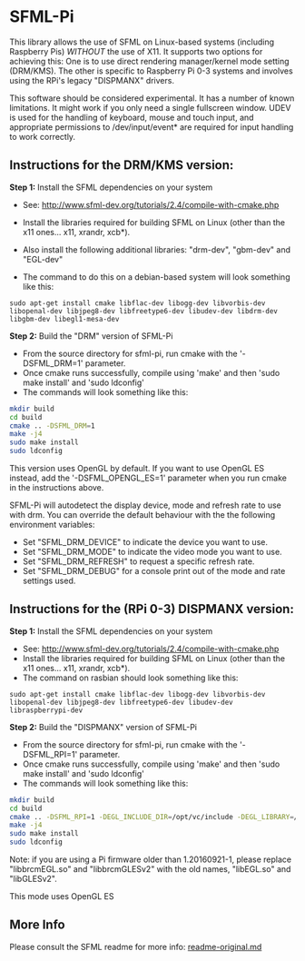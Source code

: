 SFML-Pi
=======

This library allows the use of SFML on Linux-based systems (including Raspberry Pis) *WITHOUT* the use of X11.
It supports two options for achieving this: One is to use direct rendering manager/kernel mode setting (DRM/KMS).
The other is specific to Raspberry Pi 0-3 systems and involves using the RPi's legacy "DISPMANX" drivers.

This software should be considered experimental.  It has a number of known limitations.  It might work if you
only need a single fullscreen window.  UDEV is used for the handling of keyboard, mouse and touch input, and
appropriate permissions to /dev/input/event* are required for input handling to work correctly.


Instructions for the DRM/KMS version:
-------
**Step 1:** Install the SFML dependencies on your system

- See: <http://www.sfml-dev.org/tutorials/2.4/compile-with-cmake.php>
- Install the libraries required for building SFML on Linux (other than the x11 ones... x11, xrandr, xcb*).
- Also install the following additional libraries: "drm-dev", "gbm-dev" and "EGL-dev"

- The command to do this on a debian-based system will look something like this:

`sudo apt-get install cmake libflac-dev libogg-dev libvorbis-dev libopenal-dev libjpeg8-dev libfreetype6-dev libudev-dev libdrm-dev libgbm-dev libegl1-mesa-dev`

**Step 2:** Build the "DRM" version of SFML-Pi

- From the source directory for sfml-pi, run cmake with the '-DSFML_DRM=1' parameter.
- Once cmake runs successfully, compile using 'make' and then 'sudo make install' and 'sudo ldconfig'
- The commands will look something like this:

```bash
mkdir build
cd build
cmake .. -DSFML_DRM=1
make -j4
sudo make install
sudo ldconfig
```

This version uses OpenGL by default.  If you want to use OpenGL ES instead, add the '-DSFML_OPENGL_ES=1' parameter
when you run cmake in the instructions above.

SFML-Pi will autodetect the display device, mode and refresh rate to use with drm.  You can override the default
behaviour with the the following environment variables:

- Set "SFML_DRM_DEVICE" to indicate the device you want to use.
- Set "SFML_DRM_MODE" to indicate the video mode you want to use.
- Set "SFML_DRM_REFRESH" to request a specific refresh rate.
- Set "SFML_DRM_DEBUG" for a console print out of the mode and rate settings used.


Instructions for the (RPi 0-3) DISPMANX version:
-------

**Step 1:** Install the SFML dependencies on your system

- See: <http://www.sfml-dev.org/tutorials/2.4/compile-with-cmake.php>
- Install the libraries required for building SFML on Linux (other than the x11 ones... x11, xrandr, xcb*).
- The command on rasbian should look something like this:

`sudo apt-get install cmake libflac-dev libogg-dev libvorbis-dev libopenal-dev libjpeg8-dev libfreetype6-dev libudev-dev libraspberrypi-dev`

**Step 2:** Build the "DISPMANX" version of SFML-Pi

- From the source directory for sfml-pi, run cmake with the '-DSFML_RPI=1' parameter.
- Once cmake runs successfully, compile using 'make' and then 'sudo make install' and 'sudo ldconfig'
- The commands will look something like this:

```bash
mkdir build
cd build
cmake .. -DSFML_RPI=1 -DEGL_INCLUDE_DIR=/opt/vc/include -DEGL_LIBRARY=/opt/vc/lib/libbrcmEGL.so -DGLES_INCLUDE_DIR=/opt/vc/include -DGLES_LIBRARY=/opt/vc/lib/libbrcmGLESv2.so
make -j4
sudo make install
sudo ldconfig
```

Note: if you are using a Pi firmware older than 1.20160921-1, please replace "libbrcmEGL.so" and "libbrcmGLESv2" with the old names, "libEGL.so" and "libGLESv2".

This mode uses OpenGL ES

More Info
---------
Please consult the SFML readme for more info: [readme-original.md](readme-original.md)
